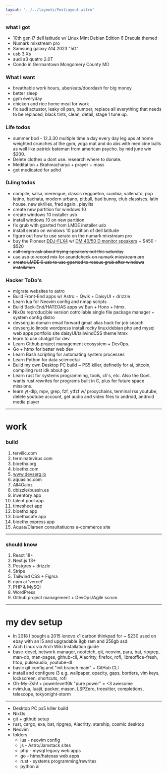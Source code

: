 ```yaml
---
layout: "../../layouts/PostLayout.astro"
---
```


### what I got
- 10th gen i7 dell latitude w/ Linux Mint Debian Edition 6 Dracula themed
- Numark mixstream pro
- Samsung galaxy A14 2023 "5G"
- usb 3.Xs
- audi a3 quatro 2.0T
- Condo in Germantown Mongomery County MD

### What I want
- breathable work hours, uber/eats/doordash for big money
- better sleep
- gym everyday
- chicken and rice home meal for work
- fix audi actuator, leaky oil pan, bumper, replace all everything that needs to be replaced, black tints, clean, detail, stage 1 tune up.

### Life todos
- summer bod - 12.3.30 multiple time a day every day leg ups at home weighted crunches at the gym, yoga mat and do abs with medicine balls as well like patrick bateman from american psycho. by mid june win $200.
- Delete clothes u dont use. research where to donate.
- Meditation + Brahmacharya + prayer + mass
- get medicated for adhd

### DJing todos
- compile, salsa, merengue, classic reggaeton, cumbia, vallenato, pop latino, bachata, modern urbano, pitbull, bad bunny, club classiscs, latin house, new skrillex, fred again.. playlits
- create new partition for windows 10
- create windows 10 installer usb
- install windows 10 on new partition
- fix grub with gparted from LMDE installer usb
- install serato on windows 10 partition of dell latitude
- figure out how to use serato on the numark mixstream pro
- buy the Pioneer [DDJ-FLX4](https://www.pioneerdj.com/en-us/product/controller/ddj-flx4/black/overview/) w/ [DM 40/50 D monitor speakers](https://www.pioneerdj.com/en-us/product/monitor-speakers/) ~ $450 - $520
- ~~call sergio ask about trying speakers out this saturday~~
- ~~use usb to record mix for soundcheck on numark mixstream pro~~
- ~~create LMDE 6 usb to use gparted to rescue grub after windows installation~~

### Hacker ToDo's
- migrate websites to astro
- Build Front-End apps w/ Astro + Qwik + DaisyUI + drizzle
- Learn lua for Neovim config and nmap scripts
- Build Back-End/HATEOAS apps w/ Bun + Hono + htmx.
- NixOs reproducible version cotrollable single file package manager + system config distro
- devserg.io domain email forward gmail alias hack for job search
- devserg.io linode wordpress install rocky linux/debian php and mysql web apps portfolio site daisyUI/tailwindCSS theme htmx
- learn to use chatgpt for dev
- Learn Github project management ecosystem + DevOps.
- Go + htmx for better web dev
- Learn Bash scripting for automating system processes
- Learn Python for data science/ai
- Build my own Desktop PC build ~ PS5 killer, definetly for ai, bitcoin, compiling rust idk about go
- Learn rust for systems programming, tools, cli's, etc. Also the Govt. wants rust rewrites for programs built in C, plus for future space missions.
- learn yt-dlp, mpv, grep, fzf, ytfzf w/ proxychains, terminal rss youtube, delete youtube account, get audio and video files to android, android media player

---
# work

### build

1. tervillc.com
2. terminatevirus.com
3. bioethx.org
4. bioethx.com
5. www.devserg.io
6. aquasinc.com
7. All4Gainz
8. dbizzle/bussin.es
9. inventory app
10. talent pool app
11. timesheet app
12. bioethx app
13. bioethxcafe app
14. bioethx express app
15. Aquas/Clarsen consultatiuons e-commerce site

---

### should know

1. React 18+
2. Next.js 13+
3. Postgres + drizzle
4. Stripe
5. Tailwind CSS + Figma
6. npm ai 'vercel'
7. PHP & MySQl
8. WordPress
9. Github project management + DevOps/Agile scrum

---

# my dev setup

- In 2018 I bought a 2015 lenovo x1 carbon thinkpad for ~ $230 used on ebay with an i5 and upgradable 8gb ram and 256gb ssd
- Arch Linux via Arch Wiki Installation guide
- base-devel, network-manager, neofetch, git, neovim, paru, bat, ripgrep, man-db, man-pages, github-cli, Alacritty, firefox, rofi, libreoffice-fresh, htop, pulseaudio, youtube-dl
- basic git config and "init branch main" + GitHub CLI
- install and configure i3 e.g. wallpaper, opacity, gaps, borders, vim keys, lockscreen, shortcuts, rofi
- Oh-My-Zsh! + powerlevel10k "pure power" = <3 awesome
- nvim.lua, luajit, packer, mason, LSPZero, treesitter, completions, telescope, tokyonight-storm

---

- Desktop PC ps5 killer build
- NixOs
- git + github setup
- rust, cargo, exa, bat, ripgrep, Alacritty, starship, cosmic desktop
- Neovim 
- folders
    - lua - neovim config
    - js - Astro/Jamstack sites
    - php - mysql legacy web apps
    - go - htmx/hateoas web apps
    - rust - systems programming/rewrites
    - python ai
